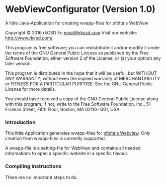 # WebViewConfigurator (Version 1.0)
A little Java-Application for creating wvapp-files for pfolta's WebView

Copyright © 2016 rkCSD Eu <email@rkcsd.com>
Visit our website: http://www.rkcsd.com/

This program is free software; you can redistribute it and/or modify
it under the terms of the GNU General Public License as published by
the Free Software Foundation; either version 2 of the License, or
(at your option) any later version.

This program is distributed in the hope that it will be useful,
but WITHOUT ANY WARRANTY; without even the implied warranty of
MERCHANTABILITY or FITNESS FOR A PARTICULAR PURPOSE.  See the
GNU General Public License for more details.

You should have received a copy of the GNU General Public License
along with this program; if not, write to the Free Software
Foundation, Inc., 51 Franklin Street, Fifth Floor, Boston,
MA 02110-1301, USA.

### Introduction

This little Application generates wvapp-files for [pfolta's Webview](https://github.com/pfolta/WebView). Only creation from wvapp-files is currently supported.

A wvapp-file is a setting-file for WebView and contains all needed informations to open a specific website in a specific flavour.

### Compiling instructions

There are no important steps to do.
